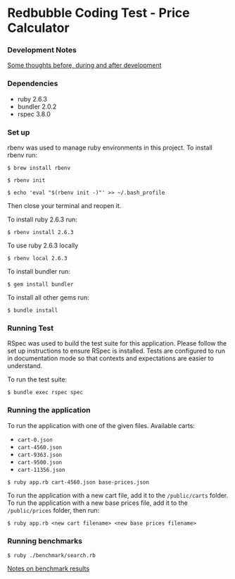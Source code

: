 # Redbubble Coding Test - Price Calculator

### Development Notes
[Some thoughts before, during and after development](./NOTES.md)

### Dependencies
- ruby 2.6.3
- bundler 2.0.2
- rspec 3.8.0


### Set up
rbenv was used to manage ruby environments in this project.
To install rbenv run:
```
$ brew install rbenv

$ rbenv init

$ echo 'eval "$(rbenv init -)"' >> ~/.bash_profile
```
Then close your terminal and reopen it.

To install ruby 2.6.3 run:
```
$ rbenv install 2.6.3
```
To use ruby 2.6.3 locally
```
$ rbenv local 2.6.3
```
To install bundler run:
```
$ gem install bundler
```

To install all other gems run:
```
$ bundle install
```

### Running Test
RSpec was used to build the test suite for this application. Please follow the
set up instructions to ensure RSpec is installed.
Tests are configured to run in documentation mode so that contexts and
expectations are easier to understand.

To run the test suite:
```
$ bundle exec rspec spec
```

### Running the application
To run the application with one of the given files.
Available carts:
- `cart-0.json`
- `cart-4560.json`
- `cart-9363.json`
- `cart-9500.json`
- `cart-11356.json`

```
$ ruby app.rb cart-4560.json base-prices.json
```

To run the application with a new cart file, add it to the `/public/carts` folder. To run the application with a new base prices file, add it to the
`/public/prices` folder, then run:
```
$ ruby app.rb <new cart filename> <new base prices filename>
```

### Running benchmarks
```
$ ruby ./benchmark/search.rb
```
[Notes on benchmark results](./NOTES.md#building-a-better-search)
